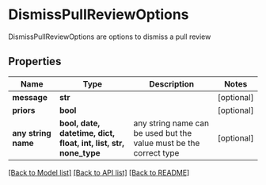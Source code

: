 # DismissPullReviewOptions

DismissPullReviewOptions are options to dismiss a pull review

## Properties
Name | Type | Description | Notes
------------ | ------------- | ------------- | -------------
**message** | **str** |  | [optional] 
**priors** | **bool** |  | [optional] 
**any string name** | **bool, date, datetime, dict, float, int, list, str, none_type** | any string name can be used but the value must be the correct type | [optional]

[[Back to Model list]](../README.md#documentation-for-models) [[Back to API list]](../README.md#documentation-for-api-endpoints) [[Back to README]](../README.md)


